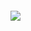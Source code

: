





```

```

![](file:///C:\Users\miku\AppData\Roaming\Tencent\Users\1479852727\QQ\WinTemp\RichOle\3MD6G{BO5O~QID%29[OAKE_X7.png)


